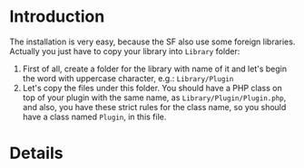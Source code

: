 # Introduction #
The installation is very easy, because the SF also use some foreign libraries. Actually you just have to copy your library into `Library` folder:
  1. First of all, create a folder for the library with name of it and let's begin the word with uppercase character, e.g.: `Library/Plugin`
  1. Let's copy the files under this folder. You should have a PHP class on top of your plugin with the same name, as `Library/Plugin/Plugin.php`, and also, you have these strict rules for the class name, so you should have a class named `Plugin`, in this file.
# Details #